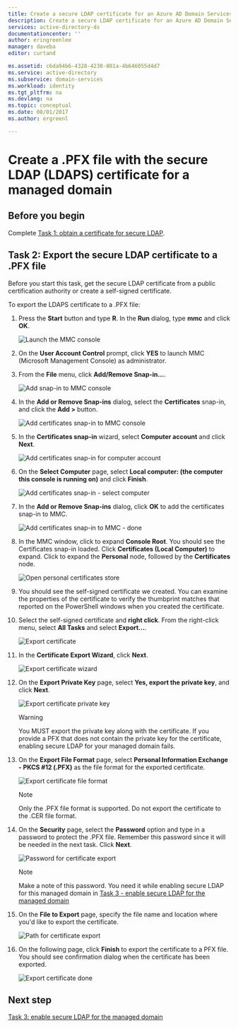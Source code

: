 ```yaml
---
title: Create a secure LDAP certificate for an Azure AD Domain Services manage domain | Microsoft Docs
description: Create a secure LDAP certificate for an Azure AD Domain Services manage domain
services: active-directory-ds
documentationcenter: ''
author: eringreenlee
manager: daveba
editor: curtand

ms.assetid: c6da94b6-4328-4230-801a-4b646055d4d7
ms.service: active-directory
ms.subservice: domain-services
ms.workload: identity
ms.tgt_pltfrm: na
ms.devlang: na
ms.topic: conceptual
ms.date: 08/01/2017
ms.author: ergreenl

---
```

# Create a .PFX file with the secure LDAP (LDAPS) certificate for a managed domain

## Before you begin
Complete [Task 1: obtain a certificate for secure LDAP](active-directory-ds-admin-guide-configure-secure-ldap.md).


## Task 2: Export the secure LDAP certificate to a .PFX file
Before you start this task, get the secure LDAP certificate from a public certification authority or create a self-signed certificate.

To export the LDAPS certificate to a .PFX file:

1. Press the **Start** button and type **R**. In the **Run** dialog, type **mmc** and click **OK**.

    ![Launch the MMC console](./media/active-directory-domain-services-admin-guide/secure-ldap-start-run.png)
2. On the **User Account Control** prompt, click **YES** to launch MMC (Microsoft Management Console) as administrator.
3. From the **File** menu, click **Add/Remove Snap-in...**.

    ![Add snap-in to MMC console](./media/active-directory-domain-services-admin-guide/secure-ldap-add-snapin.png)
4. In the **Add or Remove Snap-ins** dialog, select the **Certificates** snap-in, and click the **Add >** button.

    ![Add certificates snap-in to MMC console](./media/active-directory-domain-services-admin-guide/secure-ldap-add-certificates-snapin.png)
5. In the **Certificates snap-in** wizard, select **Computer account** and click **Next**.

    ![Add certificates snap-in for computer account](./media/active-directory-domain-services-admin-guide/secure-ldap-add-certificates-computer-account.png)
6. On the **Select Computer** page, select **Local computer: (the computer this console is running on)** and click **Finish**.

    ![Add certificates snap-in - select computer](./media/active-directory-domain-services-admin-guide/secure-ldap-add-certificates-local-computer.png)
7. In the **Add or Remove Snap-ins** dialog, click **OK** to add the certificates snap-in to MMC.

    ![Add certificates snap-in to MMC - done](./media/active-directory-domain-services-admin-guide/secure-ldap-add-certificates-snapin-done.png)
8. In the MMC window, click to expand **Console Root**. You should see the Certificates snap-in loaded. Click **Certificates (Local Computer)** to expand. Click to expand the **Personal** node, followed by the **Certificates** node.

    ![Open personal certificates store](./media/active-directory-domain-services-admin-guide/secure-ldap-open-personal-store.png)
9. You should see the self-signed certificate we created. You can examine the properties of the certificate to verify the thumbprint matches that reported on the PowerShell windows when you created the certificate.
10. Select the self-signed certificate and **right click**. From the right-click menu, select **All Tasks** and select **Export...**.

    ![Export certificate](./media/active-directory-domain-services-admin-guide/secure-ldap-export-cert.png)
11. In the **Certificate Export Wizard**, click **Next**.

    ![Export certificate wizard](./media/active-directory-domain-services-admin-guide/secure-ldap-export-cert-wizard.png)
12. On the **Export Private Key** page, select **Yes, export the private key**, and click **Next**.

    ![Export certificate private key](./media/active-directory-domain-services-admin-guide/secure-ldap-export-private-key.png)

    > [!WARNING]
    > You MUST export the private key along with the certificate. If you provide a PFX that does not contain the private key for the certificate, enabling secure LDAP for your managed domain fails.
    >
    >

13. On the **Export File Format** page, select **Personal Information Exchange - PKCS #12 (.PFX)** as the file format for the exported certificate.

    ![Export certificate file format](./media/active-directory-domain-services-admin-guide/secure-ldap-export-to-pfx.png)

    > [!NOTE]
    > Only the .PFX file format is supported. Do not export the certificate to the .CER file format.
    >
    >

14. On the **Security** page, select the **Password** option and type in a password to protect the .PFX file. Remember this password since it will be needed in the next task. Click **Next**.

    ![Password for certificate export](./media/active-directory-domain-services-admin-guide/secure-ldap-export-select-password.png)

    > [!NOTE]
    > Make a note of this password. You need it while enabling secure LDAP for this managed domain in [Task 3 - enable secure LDAP for the managed domain](active-directory-ds-admin-guide-configure-secure-ldap-enable-ldaps.md)
    >
    >

15. On the **File to Export** page, specify the file name and location where you'd like to export the certificate.

    ![Path for certificate export](./media/active-directory-domain-services-admin-guide/secure-ldap-export-select-path.png)
16. On the following page, click **Finish** to export the certificate to a PFX file. You should see confirmation dialog when the certificate has been exported.

    ![Export certificate done](./media/active-directory-domain-services-admin-guide/secure-ldap-exported-as-pfx.png)


## Next step
[Task 3: enable secure LDAP for the managed domain](active-directory-ds-admin-guide-configure-secure-ldap-enable-ldaps.md)
